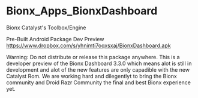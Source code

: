 Bionx_Apps_BionxDashboard
=========================

Bionx Catalyst's Toolbox/Engine

Pre-Built Android Package Dev Preview https://www.dropbox.com/s/yhnimti7oqxsxaj/BionxDashboard.apk

Warning: Do not distribute or release this package anywhere. This is a developer preview of the Bionx Dashboard 3.3.0 which means alot is still in development and alot of the new features are only capadible with the new Catalyst Rom. We are working hard and dilegentlyt to bring the Bionx community and Droid Razr Community the final and best Bionx experience yet. 

